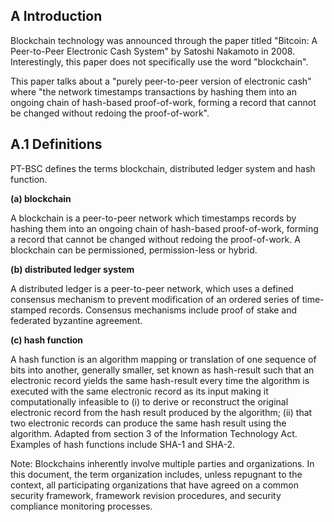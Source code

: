 A Introduction
---------------
Blockchain technology was announced through the paper titled "Bitcoin: A Peer-to-Peer Electronic Cash System" by Satoshi Nakamoto in 2008. Interestingly, this paper does not specifically use the word "blockchain". 

This paper talks about a "purely peer-to-peer version of electronic cash" where "the network timestamps transactions by hashing them into an ongoing chain of hash-based proof-of-work, forming a record that cannot be changed without redoing the proof-of-work". 

A.1 Definitions
---------------
PT-BSC defines the terms blockchain, distributed ledger system and hash function.

**(a) blockchain**

A blockchain is a peer-to-peer network which timestamps records by hashing them into an ongoing chain of hash-based proof-of-work, forming a record that cannot be changed without redoing the proof-of-work. A blockchain can be permissioned, permission-less or hybrid. 

**(b) distributed ledger system**

A distributed ledger is a peer-to-peer network, which uses a defined consensus mechanism to prevent modification of an ordered series of time-stamped records. Consensus mechanisms include proof of stake and federated byzantine agreement.

**(c) hash function**

A hash function is an algorithm mapping or translation of one sequence of bits into another, generally smaller, set known as hash-result such that an electronic record yields the same hash-result every time the algorithm is executed with the same electronic record as its input making it computationally infeasible to (i) to derive or reconstruct the original electronic record from the hash result produced by the algorithm; (ii) that two electronic records can produce the same hash result using the algorithm. Adapted from section 3 of the Information Technology Act. Examples of hash functions include SHA-1 and SHA-2.

Note: Blockchains inherently involve multiple parties and organizations. In this document, the term organization includes, unless repugnant to the context, all participating organizations that have agreed on a common security framework, framework revision procedures, and security compliance monitoring processes.
